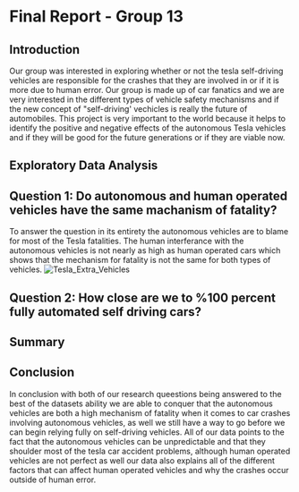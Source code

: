 # Final Report - Group 13

## Introduction
Our group was interested in exploring whether or not the tesla self-driving vehicles are responsible for the crashes that they are involved in or if it is more due to human error. Our group is made up of car fanatics and we are very interested in the different types of vehicle safety mechanisms and if the new concept of "self-driving' vechicles is really the future of automobiles. This project is very important to the world because it helps to identify the positive and negative effects of the autonomous Tesla vehicles and if they will be good for the future generations or if they are viable now.

## Exploratory Data Analysis


## Question 1: Do autonomous and human operated vehicles have the same machanism of fatality?

To answer the question in its entirety the autonomous vehicles are to blame for most of the Tesla fatalities. The human interferance with the autonomous vehicles is not nearly as high as human operated cars which shows that the mechanism for fatality is not the same for both types of vehicles.
![Tesla_Extra_Vehicles](../images/Tesla_Deaths_by_Country)

## Question 2: How close are we to %100 percent fully automated self driving cars?

## Summary

## Conclusion
In conclusion with both of our research queestions being answered to the best of the datasets ability we are able to conquer that the autonomous vehicles are both a high mechanism of fatality when it comes to car crashes involving autonomous vehicles, as well we still have a way to go before we can begin relying fully on self-driving vehicles. All of our data points to the fact that the autonomous vehicles can be unpredictable and that they shoulder most of the tesla car accident problems, although human operated vehicles are not perfect as well our data also explains all of the different factors that can affect human operated vehicles and why the crashes occur outside of human error.